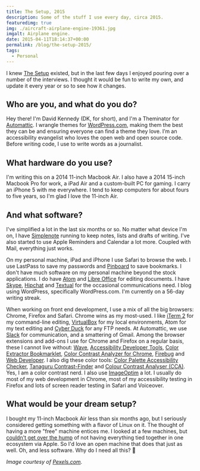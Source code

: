 ```yaml
---
title: The Setup, 2015
description: Some of the stuff I use every day, circa 2015.
featuredimg: true
img: ./aircraft-airplane-engine-19361.jpg
imgalt: Airplane engine.
date: 2015-04-11T18:14:37+00:00
permalink: /blog/the-setup-2015/
tags:
  - Personal
---
```


I knew [The Setup](http://usesthis.com) existed, but in the last few days I enjoyed pouring over a number of the interviews. I thought it would be fun to write my own, and update it every year or so to see how it changes.

## Who are you, and what do you do?

Hey there! I'm David Kennedy (DK, for short), and I'm a Theminator for [Automattic](http://automattic.com). I wrangle themes for [WordPress.com](https://wordpress.com/), making them the best they can be and ensuring everyone can find a theme they love. I’m an accessibility evangelist who loves the open web and open source code. Before writing code, I use to write words as a journalist.

## What hardware do you use?

I'm writing this on a 2014 11-inch Macbook Air. I also have a 2014 15-inch Macbook Pro for work, a iPad Air and a custom-built PC for gaming. I carry an iPhone 5 with me everywhere. I tend to keep computers for about fours to five years, so I'm glad I love the 11-inch Air.

## And what software?

I've simplified a lot in the last six months or so. No matter what device I'm on, I have [Simplenote](http://simplenote.com) running to keep notes, lists and drafts of writing. I've also started to use Apple Reminders and Calendar a lot more. Coupled with Mail, everything just works.

On my personal machine, iPad and iPhone I use Safari to browse the web. I use LastPass to save my passwords and [Pinboard](http://pinboard.in/) to save bookmarks. I don't have much software on my personal machine beyond the stock applications. I do have [Atom](http://atom.io) and [Libre Office](http://www.libreoffice.org) for editing documents. I have [Skype](http://skype.com), [Hipchat](https://www.hipchat.com) and [Textual](https://www.codeux.com/textual/) for the occasional communications need. I blog using WordPress, specifically WordPress.com. I'm currently on a 56-day writing streak.

When working on front end development, I use a mix of all the big browsers: Chrome, Firefox and Safari. Chrome wins as my most-used. I like [iTerm 2](http://iterm2.com) for my command-line editing, [VirtualBox](https://www.virtualbox.org) for my local environments, Atom for my text editing and [Cyber Duck](https://cyberduck.io) for any FTP needs. At Automattic, we use [Slack](http://slack.com) for communication, and a smattering of Gmail. Among the browser extensions and add-ons I use for Chrome and Firefox on a regular basis, these I cannot live without: [Wave](http://wave.webaim.org), [Accessibility Developer Tools](https://chrome.google.com/webstore/detail/accessibility-developer-t/fpkknkljclfencbdbgkenhalefipecmb), [Color Extractor Bookmarklet](http://accessibility.oit.ncsu.edu/tools/color-extractor/), [Color Contrast Analyzer for Chrome](http://accessibility.oit.ncsu.edu/tools/color-contrast-chrome/), [Firebug](https://addons.mozilla.org/en-US/firefox/addon/firebug/) and [Web Developer](https://addons.mozilla.org/en-US/firefox/addon/web-developer/). I also dig these color tools: [Color Palette Accessibility Checker](http://accessibility.oit.ncsu.edu/tools/color-contrast/), [Tanaguru Contrast-Finder](http://contrast-finder.tanaguru.com/) and [Colour Contrast Analyser (CCA)](http://www.paciellogroup.com/resources/contrastanalyser). Yes, I am a color contrast nerd. I also use [ImageOptim](https://imageoptim.com) a lot. I usually do most of my web development in Chrome, most of my accessibility testing in Firefox and lots of screen reader testing in Safari and Voiceover.

## What would be your dream setup?

I bought my 11-inch Macbook Air less than six months ago, but I seriously considered getting something with a flavor of Linux on it. The thought of having a more "free" machine entices me. I looked at a few machines, but [couldn't get over the hump](/blog/taking-control-of-your-computing-life/) of not having everything tied together in one ecosystem via Apple. So I'd love an open machine that does that just as well. Oh, and less software. Why do I need all this? 🙂

_Image courtesy of [Pexels.com](http://www.pexels.com/photo/1936/)._
